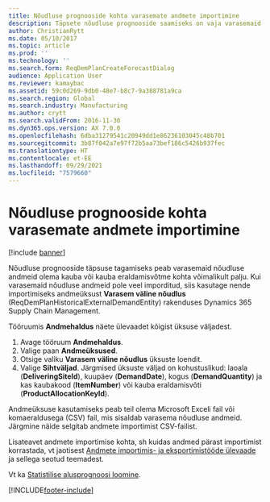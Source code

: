 ```yaml
---
title: Nõudluse prognooside kohta varasemate andmete importimine
description: Täpsete nõudluse prognooside saamiseks on vaja varasemaid nõudluse andmeid kauba või kauba eraldamisvõtme kohta. Selles teemas selgitatakse, kuidas kasutada andmeüksusi varasemate nõudluse andmete importimiseks mis tahes süsteemist, et nõudluse prognoosi andmed oleksid olemas pikema perioodi kohta.
author: ChristianRytt
ms.date: 05/10/2017
ms.topic: article
ms.prod: ''
ms.technology: ''
ms.search.form: ReqDemPlanCreateForecastDialog
audience: Application User
ms.reviewer: kamaybac
ms.assetid: 59c0d269-9db0-48e7-b8c7-9a388781a9ca
ms.search.region: Global
ms.search.industry: Manufacturing
ms.author: crytt
ms.search.validFrom: 2016-11-30
ms.dyn365.ops.version: AX 7.0.0
ms.openlocfilehash: 6dba31279541c20949dd1e86236103045c48b701
ms.sourcegitcommit: 3b87f042a7e97f72b5aa73bef186c5426b937fec
ms.translationtype: HT
ms.contentlocale: et-EE
ms.lasthandoff: 09/29/2021
ms.locfileid: "7579660"
---
```

# <a name="import-historical-data-for-demand-forecasts"></a>Nõudluse prognooside kohta varasemate andmete importimine

[!include [banner](../includes/banner.md)]

Nõudluse prognooside täpsuse tagamiseks peab varasemaid nõudluse andmeid olema kauba või kauba eraldamisvõtme kohta võimalikult palju. Kui varasemaid nõudluse andmeid pole veel imporditud, siis kasutage nende importimiseks andmeüksust **Varasem väline nõudlus** (ReqDemPlanHistoricalExternalDemandEntity) rakenduses Dynamics 365 Supply Chain Management.

Tööruumis **Andmehaldus** näete ülevaadet kõigist üksuse väljadest.

1. Avage tööruum **Andmehaldus**.
2. Valige paan **Andmeüksused**.
3. Otsige valiku **Varasem väline nõudlus** üksuste loendit.
4. Valige **Sihtväljad**. Järgmised üksuste väljad on kohustuslikud: laoala (**DeliveringSiteId**), kuupäev (**DemandDate**), kogus (**DemandQuantity**) ja kas kaubakood (**ItemNumber**) või kauba eraldamisvõti (**ProductAllocationKeyId**).

Andmeüksuse kasutamiseks peab teil olema Microsoft Exceli fail või komaeraldusega (CSV) fail, mis sisaldab varasema nõudluse andmeid. Järgmine näide selgitab andmete importimist CSV-failist.

Lisateavet andmete importimise kohta, sh kuidas andmed pärast importimist korrastada, vt jaotisest [Andmete importimis- ja eksportimistööde ülevaade](../../fin-ops-core/dev-itpro/data-entities/data-import-export-job.md) ja sellega seotud teemadest.

Vt ka [Statistilise alusprognoosi loomine](generate-statistical-baseline-forecast.md).

[!INCLUDE[footer-include](../../includes/footer-banner.md)]